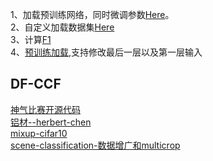 1、加载预训练网络，同时微调参数[Here](https://zhuanlan.zhihu.com/p/25983105)。<br>
2、自定义加载数据集[Here](https://zhuanlan.zhihu.com/p/37131822) <br>
3、计算[F1](https://blog.csdn.net/qq_16234613/article/details/80039080) <br>
4、[预训练加载](https://zhuanlan.zhihu.com/p/25980324),支持修改最后一层以及第一层输入 <br>

## DF-CCF
[神气比赛开源代码](https://github.com/PanJianning/2018-shenqi-image-classification) <br>
[铝材--herbert-chen](https://github.com/herbert-chen/tianchi_lvcai) <br>
[mixup-cifar10](https://github.com/facebookresearch/mixup-cifar10) <br>
[scene-classification-数据增广和multicrop](https://github.com/buptchan/scene-classification) <br>
